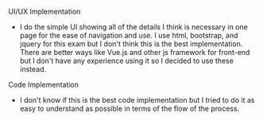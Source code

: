 UI/UX Implementation
- I do the simple UI showing all of the details I think is necessary in one page for the ease of navigation and use. I use html, bootstrap, and jquery for this exam but I don't think this is the best implementation. There are better ways like Vue.js and other js framework for front-end but I don't have any experience using it so I decided to use these instead.

Code Implementation
- I don't know if this is the best code implementation but I tried to do it as easy to understand as possible in terms of the flow of the process.